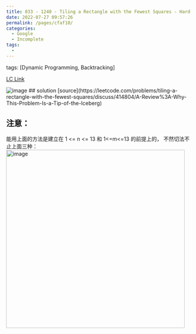 ```yaml
---
title: 033 - 1240 - Tiling a Rectangle with the Fewest Squares - Hard
date: 2022-07-27 09:57:26
permalink: /pages/cfaf10/
categories:
  - Google
  - Incomplete
tags:
  - 
---
```

tags: [Dynamic Programming, Backtracking]

[LC Link](https://leetcode.cn/problems/tiling-a-rectangle-with-the-fewest-squares/)

<img alt="image" src="https://user-images.githubusercontent.com/41789327/182078277-517c38c5-676c-433a-bb87-9ec0794fd3ca.png">
## solution
[source](https://leetcode.com/problems/tiling-a-rectangle-with-the-fewest-squares/discuss/414804/A-Review%3A-Why-This-Problem-Is-a-Tip-of-the-Iceberg)

## 注意：
能用上面的方法是建立在 1 <= n <= 13 和 1<=m<=13 的前提上的， 不然切法不止上面三种：
<img width="479" alt="image" src="https://user-images.githubusercontent.com/41789327/182079110-370d6984-014e-41ca-a603-9e57827d766c.png">
